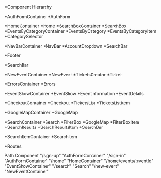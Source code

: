 *Component Hierarchy

*AuthFormContainer
  *AuthForm

*HomeContainer
  *Home
    *SearchBoxContainer
      *SearchBox
    *EventsByCategoryContainer
      *EventsByCategory
        *EventsByCategoryItem
    *CategorySelector

*NavBarContainer
  *NavBar
    *AccountDropdown
    *SearchBar

*Footer

*SearchBar

*NewEventContainer
  *NewEvent
      *TicketsCreator
        *Ticket

*ErrorsContainer
  *Errors

*EventShowContainer
  *EventShow
    *EventInformation
    *EventDetails

*CheckoutContainer
  *Checkout
    *TicketsList
    *TicketsListItem

*GoogleMapContainer
  *GoogleMap

*SearchContainer
  *Search
    *FilterBox
      *GoogleMap
      *FilterBoxItem
    *SearchResults
      *SearchResultsItem
    *SearchBar

*SearchItemContainer
  *SearchItem

*Routes

Path	Component
"/sign-up"	"AuthFormContainer"
"/sign-in"	"AuthFormContainer"
"/home"	"HomeContainer"
"/home/events/:eventId"	"EventShowContainer"
"/search"	"Search"
"/new-event"	"NewEventContainer"
